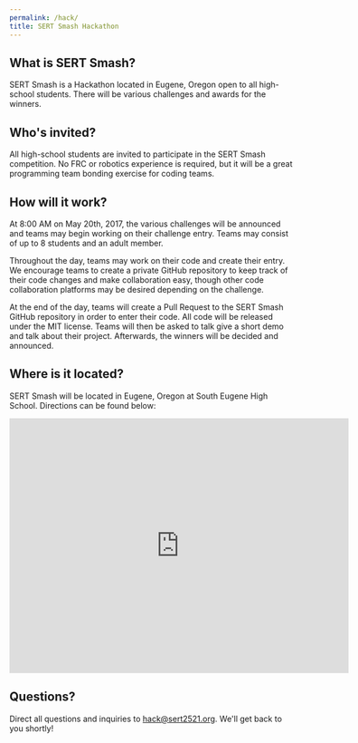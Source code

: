 ```yaml
---
permalink: /hack/
title: SERT Smash Hackathon
---
```


## What is SERT Smash?

SERT Smash is a Hackathon located in Eugene, Oregon open to all high-school
students. There will be various challenges and awards for the winners.

## Who's invited?

All high-school students are invited to participate in the SERT Smash
competition. No FRC or robotics experience is required, but it will be a great
programming team bonding exercise for coding teams.

## How will it work?

At 8:00 AM on May 20th, 2017, the various challenges will be announced and
teams may begin working on their challenge entry. Teams may consist of up to 8
students and an adult member.

Throughout the day, teams may work on their code and create their entry. We
encourage teams to create a private GitHub repository to keep track of their
code changes and make collaboration easy, though other code collaboration
platforms may be desired depending on the challenge.

At the end of the day, teams will create a Pull Request to the SERT Smash
GitHub repository in order to enter their code. All code will be released under
the MIT license. Teams will then be asked to talk give a short demo and talk
about their project. Afterwards, the winners will be decided and announced.

## Where is it located?

SERT Smash will be located in Eugene, Oregon at South Eugene High School.
Directions can be found below:

<iframe src="https://www.google.com/maps/embed?pb=!1m18!1m12!1m3!1d1521.1374859553573!2d-123.08633884449964!3d44.03771812371085!2m3!1f0!2f0!3f0!3m2!1i1024!2i768!4f13.1!3m3!1m2!1s0x0%3A0xcbc8dbc4795af85c!2sSouth+Eugene+High+School!5e0!3m2!1sen!2sus!4v1486171391421" width="600" height="450" frameborder="0" style="border:0" allowfullscreen></iframe>

## Questions?

Direct all questions and inquiries to [hack@sert2521.org](mailto:hack@sert2521.org).
We'll get back to you shortly!
